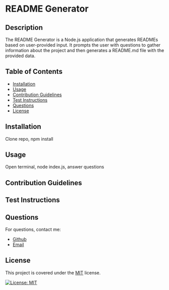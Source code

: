 # README Generator
  
## Description

The README Generator is a Node.js application that generates READMEs based on user-provided input. It prompts the user with questions to gather information about the project and then generates a README.md file with the provided data.

## Table of Contents

- [Installation](#installation)
- [Usage](#usage)
- [Contribution Guidelines](#contribution-guidelines)
- [Test Instructions](#test-instructions)
- [Questions](#questions)
- [License](#license)

## Installation

Clone repo, npm install

## Usage

Open terminal, node index.js, answer questions

## Contribution Guidelines



## Test Instructions



## Questions

For questions, contact me:
- [Github](https://github.com/jordanchives)
- [Email](mailto:abc123@gmail.com)

## License
This project is covered under the [MIT](https://opensource.org/licenses/MIT) license.
  
  [![License: MIT](https://img.shields.io/badge/License-MIT-yellow.svg)](https://opensource.org/licenses/MIT)